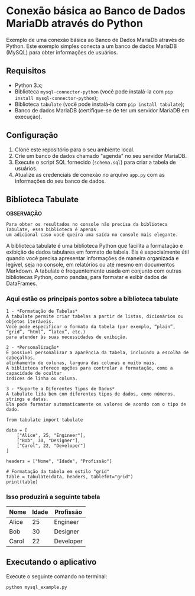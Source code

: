 # Conexão básica ao Banco de Dados MariaDb através do Python

Exemplo de uma conexão básica ao Banco de Dados MariaDb através do Python. Este exemplo simples conecta a um banco de dados MariaDB (MySQL) para obter informações de usuários.

## Requisitos

- Python 3.x;
- Biblioteca `mysql-connector-python` (você pode instalá-la com `pip install mysql-connector-python`);
- Biblioteca `tabulate` (você pode instalá-la com `pip install tabulate`);
- Banco de dados MariaDB (certifique-se de ter um servidor MariaDB em execução).

## Configuração

1. Clone este repositório para o seu ambiente local.
2. Crie um banco de dados chamado "agenda" no seu servidor MariaDB.
3. Execute o script SQL fornecido (`schema.sql`) para criar a tabela de usuários.
4. Atualize as credenciais de conexão no arquivo `app.py` com as informações do seu banco de dados.


## Biblioteca Tabulate

**OBSERVAÇÃO**
```
Para obter os resultados no console não precisa da biblioteca Tabulate, essa biblioteca é apenas
um adicional caso você queira uma saída no console mais elegante.
```
A biblioteca tabulate é uma biblioteca Python que facilita a formatação e exibição de dados tabulares em formato de tabela. Ela é especialmente útil quando você precisa apresentar informações de maneira organizada e legível, seja no console, em relatórios ou até mesmo em documentos Markdown.
A tabulate é frequentemente usada em conjunto com outras bibliotecas Python, como pandas, para formatar e exibir dados de DataFrames.

### Aqui estão os principais pontos sobre a biblioteca tabulate

```
1 - *Formatação de Tabelas*
A tabulate permite criar tabelas a partir de listas, dicionários ou objetos iteráveis.
Você pode especificar o formato da tabela (por exemplo, “plain”, “grid”, “html”, “latex”, etc.)
para atender às suas necessidades de exibição.
```

```
2 - *Personalização*
É possível personalizar a aparência da tabela, incluindo a escolha de cabeçalhos,
alinhamento de colunas, largura das colunas e muito mais.
A biblioteca oferece opções para controlar a formatação, como a capacidade de ocultar
índices de linha ou coluna.
```

```
3 - *Suporte a Diferentes Tipos de Dados*
A tabulate lida bem com diferentes tipos de dados, como números, strings e datas.
Ela pode formatar automaticamente os valores de acordo com o tipo de dado.
```

```
from tabulate import tabulate

data = [
    ["Alice", 25, "Engineer"],
    ["Bob", 30, "Designer"],
    ["Carol", 22, "Developer"]
]

headers = ["Nome", "Idade", "Profissão"]

# Formatação da tabela em estilo "grid"
table = tabulate(data, headers, tablefmt="grid")
print(table)
```

### Isso produzirá a seguinte tabela

| Nome   | Idade | Profissão  |
|--------|-------|------------|
| Alice  | 25    | Engineer   |
| Bob    | 30    | Designer   |
| Carol  | 22    | Developer  |

## Executando o aplicativo

Execute o seguinte comando no terminal:

```bash
python mysql_example.py
